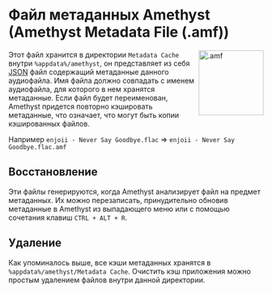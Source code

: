 # Файл метаданных Amethyst (Amethyst Metadata File (.amf))

<img align="right" src="https://github.com/Geoxor/amethyst/raw/master/assets/images/amf.png" alt=".amf" width="128"/>

Этот файл хранится в директории `Metadata Cache` внутри `%appdata%/amethyst`, он представляет из себя [JSON](https://ru.wikipedia.org/wiki/JSON) файл содержащий
метаданные данного аудиофайла. Имя файла должно совпадать с именем аудиофайла, для которого в нем хранятся метаданные.
Если файл будет переименован, Amethyst придется повторно кэшировать метаданные, что означает, что могут быть копии кэшированных файлов.

Например `enjoii - Never Say Goodbye.flac` => `enjoii - Never Say Goodbye.flac.amf`


## Восстановление
Эти файлы генерируются, когда Amethyst анализирует файл на предмет метаданных. Их можно перезаписать, принудительно обновив метаданные
в Amethyst из выпадающего меню или с помощью сочетания клавиш `CTRL + ALT + R`.

## Удаление
Как упоминалось выше, все кэши метаданных хранятся в `%appdata%/amethyst/Metadata Cache`. Очистить кэш приложения можно простым удалением файлов внутри данной директории.
